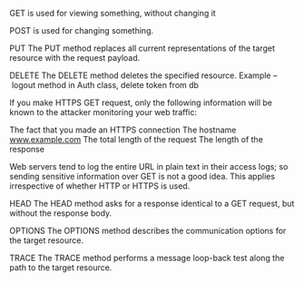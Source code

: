 GET is used for viewing something, without changing it

POST is used for changing something.

PUT
The PUT method replaces all current representations of the target resource with the request payload.

DELETE
The DELETE method deletes the specified resource.
Example – logout method in Auth class, delete token from db 

If you make HTTPS GET request, only the following information will be known to the attacker monitoring your web traffic:

The fact that you made an HTTPS connection
The hostname www.example.com
The total length of the request
The length of the response


Web servers tend to log the entire URL in plain text in their access logs; so sending sensitive information over GET is not a good idea. This applies irrespective of whether HTTP or HTTPS is used.



HEAD
The HEAD method asks for a response identical to a GET request, but without the response body.

OPTIONS
The OPTIONS method describes the communication options for the target resource.

TRACE
The TRACE method performs a message loop-back test along the path to the target resource.